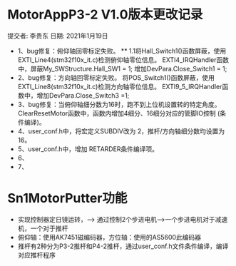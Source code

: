 # MotorAppP3-2 V1.0版本更改记录 
   提交者: 李贵东 日期: 2021年1月19日
* 1、bug修复：俯仰轴回零标定失败。
** 1.1将Hall_Switch1()函数屏蔽，使用EXTI_Line4(stm32f10x_it.c)检测俯仰轴零位信息。
       EXTI4_IRQHandler函数中，屏蔽My_SWStructure.Hall_SW1 = 1; 增加DevPara.Close_Switch1 = 1;
* 2、bug修复：方向轴回零标定失败。
       将POS_Switch1()函数屏蔽，使用EXTI_Line8(stm32f10x_it.c)检测方向轴零位信息。
       EXTI9_5_IRQHandler函数中，增加DevPara.Close_Switch3 =1;
* 3、bug修复：当俯仰轴细分数为16时，跑不到上位机设置转的特定角度。
       ClearResetMotor函数中，函数内增加4细分、16细分对应的管脚IO控制 (条件编译)。
* 4、user_conf.h中，将宏定义SUBDIV改为 2，推杆/方向轴细分数均设置为16。
* 5、user_conf.h中，增加 RETARDER条件编译项。
* 6、
* 7、

# Sn1MotorPutter功能
* 实现控制器定日镜运转，--> 通过控制2个步进电机-->一个步进电机对于减速机，一个对于推杆
* 俯仰轴：使用AK7451磁编码器，方位轴：使用的AS5600此编码器
* 推杆有2种分为P3-2推杆和P4-2推杆，通过user_conf.h文件条件编译，编译对应推杆程序

